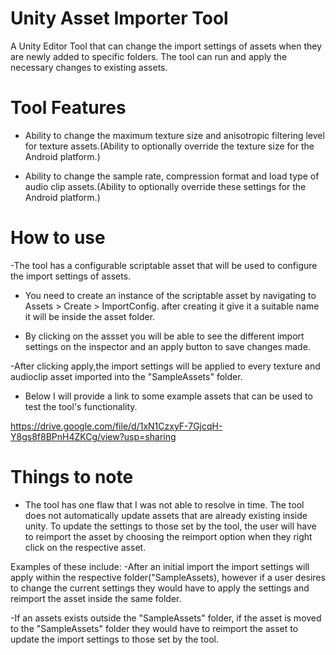 # Unity Asset Importer Tool
 A Unity Editor Tool that can change the import settings of assets when they are newly added to specific folders. The tool can run and apply the necessary changes to existing assets.

# Tool Features
- Ability to change the maximum texture size and anisotropic filtering level for
texture assets.(Ability to optionally override the texture size for the Android platform.)

- Ability to change the sample rate, compression format and load type of audio clip
assets.(Ability to optionally override these settings for the Android platform.)

# How to use
-The tool has a  configurable scriptable asset that will be used to configure the import settings of assets.

- You need to create an instance of the scriptable asset by navigating to Assets > Create > ImportConfig.
after creating it give it a suitable name it will be inside the asset folder.

- By clicking on the assset you will be able to see the different import settings on the inspector and an apply button to save changes made.

-After clicking apply,the import settings will be applied to every texture and audioclip asset imported into the "SampleAssets" folder.

- Below I will provide a link to some example assets that can be used to test the tool's functionality.

https://drive.google.com/file/d/1xN1CzxyF-7GjcqH-Y8gs8f8BPnH4ZKCg/view?usp=sharing

# Things to note
- The tool has one flaw that I was not able to resolve in time. The tool does not automatically update assets that are already existing inside unity.
To update the settings to those set by the tool, the user will have to reimport the asset by choosing the reimport option when they right click on the respective asset.

Examples of these include:
-After an initial import the import settings will apply within the respective folder("SampleAssets), however if a user desires to change the current settings they would have to apply the settings and reimport the asset inside the same folder.

-If an assets exists outside the "SampleAssets" folder, if the asset is moved to the "SampleAssets" folder they would have to reimport the asset to update the import settings to those set by the tool.







